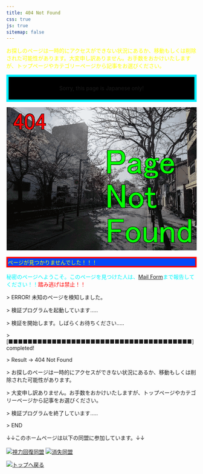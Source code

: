 ```yaml
---
title: 404 Not Found
css: true
js: true
sitemap: false
---
```


<p style="color:#ffff00">お探しのページは一時的にアクセスができない状況にあるか、移動もしくは削除された可能性があります。大変申し訳ありません。お手数をおかけいたしますが、トップページやカテゴリーページから記事をお選びください。</p>

<p style="line-height: 60px;text-align:center;border: 6px solid #00efff;background:#000;animation: rainbow .5s steps(3) alternate infinite;">
  <span style="animation-delay:.5s">Sorry, this page is Japanese only!</span>
</p>

![404 Page Not Found](404.gif)

<p class="marquee-anim" style="border: 4px solid #ff0000;background-color: #0348fb;color: #ffff00;">
  <span>ページが見つかりませんでした！！！</span>
</p>


<p style="color:#03f6fb">秘密のページへようこそ。このページを見つけた人は、<a href="/contact/">Mail Form</a>まで報告してください！！<span class="shake" style="color: red">踏み逃げは禁止！！</span></p>

<div id="console-wrapper">
    <div id="console">
        <p>> ERROR! 未知のページを検知しました。</p>
        <p>> 検証プログラムを起動しています.....</p>
        <p>> 検証を開始します。しばらくお待ちください.....</p>
        <p>> [■■■■■■■■■■■■■■■■■■■■■■■■■■■■■■■■■■■■■■] completed!</p>
        <p>> Result -> 404 Not Found</p>
        <p>> お探しのページは一時的にアクセスができない状況にあるか、移動もしくは削除された可能性があります。</p>
        <p>> 大変申し訳ありません。お手数をおかけいたしますが、トップページやカテゴリーページから記事をお選びください。</p>
        <p>> 検証プログラムを終了しています.....</p>
        <p>> END</p>
    </div>
</div>

<p>
↓↓このホームページは以下の同盟に参加しています。↓↓
<br><br>
<a href="http://m-pe.tv/u/page.php?uid=16811&id=1&guid=on"><img src="/404/shiryoku.jpg" alt="視力回復同盟"></a>
<a href="http://web.archive.org/web/20110728135322/http://trick.kill.jp/union/kie.htm"><img src="/404/kie.gif" alt="消失同盟"></a>
</p>
<a href="/"><img src="/404/top.gif" alt="トップへ戻る"></a>
